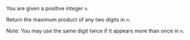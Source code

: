 You are given a positive integer `n`.

Return the maximum product of any two digits in `n`.

Note: You may use the same digit twice if it appears more than once in `n`.